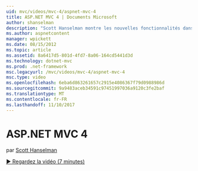 ```yaml
---
uid: mvc/videos/mvc-4/aspnet-mvc-4
title: ASP.NET MVC 4 | Documents Microsoft
author: shanselman
description: "Scott Hanselman montre les nouvelles fonctionnalités dans ASP.NET MVC 4."
ms.author: aspnetcontent
manager: wpickett
ms.date: 08/15/2012
ms.topic: article
ms.assetid: 8a6417d5-801d-4fd7-8a06-164cd5441d3d
ms.technology: dotnet-mvc
ms.prod: .net-framework
msc.legacyurl: /mvc/videos/mvc-4/aspnet-mvc-4
msc.type: video
ms.openlocfilehash: 6eba6d863261657c2915e4086367f79d0988986d
ms.sourcegitcommit: 9a9483aceb34591c97451997036a9120c3fe2baf
ms.translationtype: MT
ms.contentlocale: fr-FR
ms.lasthandoff: 11/10/2017
---
```

<a name="aspnet-mvc-4"></a>ASP.NET MVC 4
====================
par [Scott Hanselman](https://github.com/shanselman)

[&#9654; Regardez la vidéo (7 minutes)](https://channel9.msdn.com/Blogs/ASP-NET-Site-Videos/aspnet-mvc-4)

